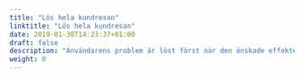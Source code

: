 ```yaml
---
title: "Lös hela kundresan"
linktitle: "Lös hela kundresan"
date: 2019-01-30T14:23:37+01:00
draft: false
description: "Användarens problem är löst först när den önskade effekten är uppnådd. Det betyder allt som oftast att användaren rör sig över flera system, kanaler och kundmöten. Alla dessa måste vara i synk."
weight: 0
---
```

